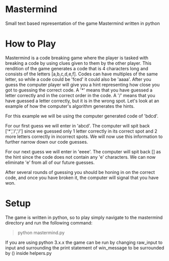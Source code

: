 # Mastermind
Small text based representation of the game Mastermind written in python

# How to Play
Mastermind is a code breaking game where the player is tasked with breaking a code by using clues given to them by the other player. This rendition of the game generates a code that is 4 characters long and consists of the letters [a,b,c,d,e,f]. Codes can have multiples of the same letter, so while a code could be 'fced' it could also be 'aaaa'. After you guess the computer player will give you a hint representing how close you got to guessing the correct code. A '*' means that you have guessed a letter correctly and in the correct order in the code.  A '/' means that you have guessed a letter correctly, but it is in the wrong spot. Let's look at an example of how the computer's algorithm generates the hints.

For this example we will be using the computer generated code of 'bdcd'.

For our first guess we will enter in 'abcd'. The computer will spit back ['*','/','/'] since we guessed only 1 letter correctly in its correct spot and 2 more letters correctly in incorrect spots. We will now use this information to further narrow down our code guesses.

For our next guess we will enter in 'eeee'. The computer will spit back [] as the hint since the code does not contain any 'e' characters. We can now eliminate 'e' from all of our future guesses.

After several rounds of guessing you should be honing in on the correct code, and once you have broken it, the computer will signal that you have won.

# Setup
The game is written in python, so to play simply navigate to the mastermind directory and run the following command:
> python mastermind.py

If you are using python 3.x.x the game can be run by changing raw_input to input and surrounding the print statement of win_message to be surrounded by () inside helpers.py
